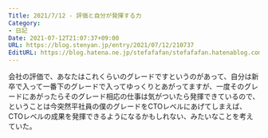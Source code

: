 ```yaml
---
Title: 2021/7/12 - 評価と自分が発揮する力
Category:
- 日記
Date: 2021-07-12T21:07:37+09:00
URL: https://blog.stenyan.jp/entry/2021/07/12/210737
EditURL: https://blog.hatena.ne.jp/stefafafan/stefafafan.hatenablog.com/atom/entry/26006613786113172
---
```


会社の評価で、あなたはこれくらいのグレードですというのがあって、自分は新卒で入って一番下のグレードで入ってゆっくりとあがってますが、一度そのグレードにあがったらそのグレード相応の仕事は気がついたら発揮できているので、ということは今突然平社員の僕のグレードをCTOレベルにあげてしまえば、CTOレベルの成果を発揮できるようになるかもしれない、みたいなことを考えていた。
